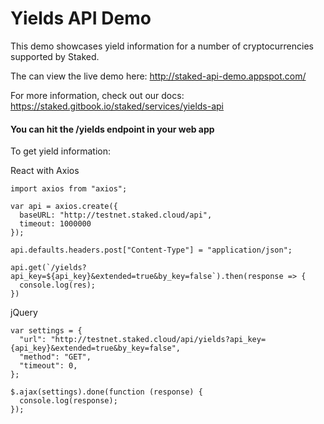 # Yields API Demo

This demo showcases yield information for a number of cryptocurrencies supported by Staked. 

The can view the live demo here: http://staked-api-demo.appspot.com/

For more information, check out our docs: https://staked.gitbook.io/staked/services/yields-api

#### You can hit the /yields endpoint in your web app

To get yield information:

React with Axios
```javacript
import axios from "axios";

var api = axios.create({
  baseURL: "http://testnet.staked.cloud/api",
  timeout: 1000000
});

api.defaults.headers.post["Content-Type"] = "application/json";

api.get(`/yields?api_key=${api_key}&extended=true&by_key=false`).then(response => {
  console.log(res);
})
```


jQuery
```jquery
var settings = {
  "url": "http://testnet.staked.cloud/api/yields?api_key={api_key}&extended=true&by_key=false",
  "method": "GET",
  "timeout": 0,
};

$.ajax(settings).done(function (response) {
  console.log(response);
});
```
